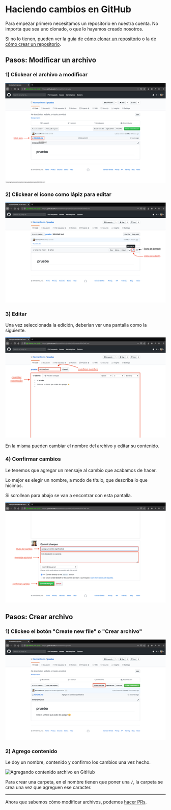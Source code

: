 # Haciendo cambios en GitHub

Para empezar primero necesitamos un repositorio en nuestra cuenta. No importa que sea uno clonado, o que lo hayamos creado nosotros.

Si no lo tienen, pueden ver la guía de [cómo clonar un repositorio](/guias/3_clonando-un-repositorio.md) o la de [cómo crear un repositorio](/guias/2_creando-un-repositorio-en-github.md).

## Pasos: Modificar un archivo

### 1) Clickear el archivo a modificar

![Seleccionando un archivo en GitHub](/recursos/seleccionar-archivo.png)

### 2) Clickear el ícono como lápiz para editar

![Editar un archivo en GitHub](/recursos/editar-archivo.png)

### 3) Editar

Una vez seleccionada la edición, deberían ver una pantalla como la siguiente.

![Editando un archivo en GitHub](/recursos/editando-archivo.png)

En la misma pueden cambiar el nombre del archivo y editar su contenido.

### 4) Confirmar cambios

Le tenemos que agregar un mensaje al cambio que acabamos de hacer.

Lo mejor es elegir un nombre, a modo de título, que describa lo que hicimos.

Si scrollean para abajo se van a encontrar con esta pantalla.

![Confirmando un cambio en GitHub](/recursos/confirmando-cambio.png)

## Pasos: Crear archivo

### 1) Clickeo el botón "Create new file" o "Crear archivo"

![Crear un archivo en GitHub](/recursos/crear-archivo.png)

### 2) Agrego contenido

Le doy un nombre, contenido y confirmo los cambios una vez hecho.

![Agregando contenido archivo en GitHub](/recursos/creando-archivo.gif)

Para crear una carpeta, en el nombre tienen que poner una `/`, la carpeta se crea una vez que agreguen ese caracter.

---

Ahora que sabemos cómo modificar archivos, podemos [hacer PRs](/guias/5_crear-un-pull-request-en-github.md).
